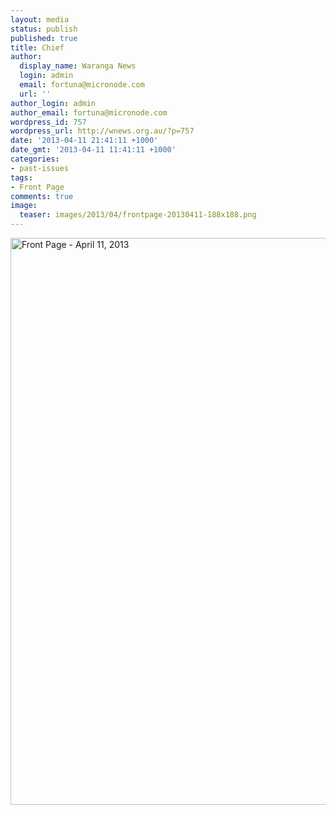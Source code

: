 ```yaml
---
layout: media
status: publish
published: true
title: Chief
author:
  display_name: Waranga News
  login: admin
  email: fortuna@micronode.com
  url: ''
author_login: admin
author_email: fortuna@micronode.com
wordpress_id: 757
wordpress_url: http://wnews.org.au/?p=757
date: '2013-04-11 21:41:11 +1000'
date_gmt: '2013-04-11 11:41:11 +1000'
categories:
- past-issues
tags:
- Front Page
comments: true
image:
  teaser: images/2013/04/frontpage-20130411-188x188.png
---
```


<a href="{{ site.url }}/images/2013/04/frontpage-20130411.pdf"><img class="alignnone size-full wp-image-755" alt="Front Page - April 11, 2013" src="{{ site.url }}/images/2013/04/frontpage-20130411.png" width="624" height="907" /></a>
